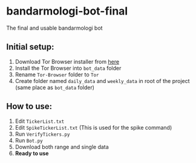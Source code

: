 # bandarmologi-bot-final

The final and usable bandarmologi bot

## Initial setup:

1. Download Tor Browser installer from [here](https://www.torproject.org/download/)
2. Install the Tor Browser into `bot_data` folder
3. Rename `Tor-Browser` folder to `Tor`
4. Create folder named `daily_data` and `weekly_data` in root of the project (same place as `bot_data` folder)

## How to use:

1. Edit `TickerList.txt`
2. Edit `SpikeTickerList.txt` (This is used for the spike command)
3. Run `VerifyTickers.py`
4. Run `Bot.py`
5. Download both range and single data
6. **Ready to use**
